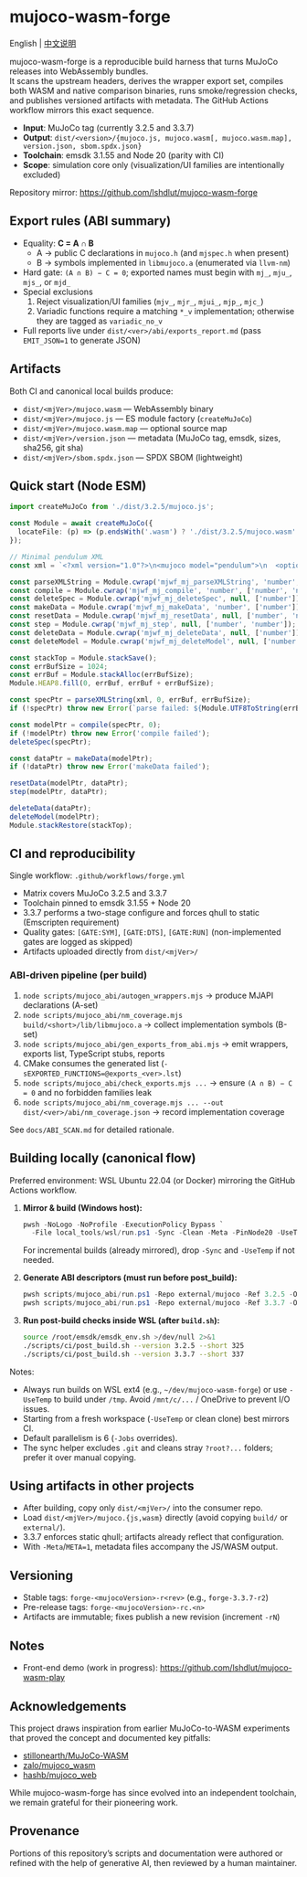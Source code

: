 # mujoco-wasm-forge

English | [中文说明](README.zh-CN.md)

mujoco-wasm-forge is a reproducible build harness that turns MuJoCo releases into WebAssembly bundles.  
It scans the upstream headers, derives the wrapper export set, compiles both WASM and native comparison binaries, runs smoke/regression checks, and publishes versioned artifacts with metadata. The GitHub Actions workflow mirrors this exact sequence.

- **Input**: MuJoCo tag (currently 3.2.5 and 3.3.7)  
- **Output**: `dist/<version>/{mujoco.js, mujoco.wasm[, mujoco.wasm.map], version.json, sbom.spdx.json}`  
- **Toolchain**: emsdk 3.1.55 and Node 20 (parity with CI)  
- **Scope**: simulation core only (visualization/UI families are intentionally excluded)

Repository mirror: https://github.com/lshdlut/mujoco-wasm-forge

## Export rules (ABI summary)

- Equality: **C = A ∩ B**  
  - A → public C declarations in `mujoco.h` (and `mjspec.h` when present)  
  - B → symbols implemented in `libmujoco.a` (enumerated via `llvm-nm`)
- Hard gate: `(A ∩ B) − C = 0`; exported names must begin with `mj_`, `mju_`, `mjs_`, or `mjd_`
- Special exclusions  
  1. Reject visualization/UI families (`mjv_`, `mjr_`, `mjui_`, `mjp_`, `mjc_`)  
  2. Variadic functions require a matching `*_v` implementation; otherwise they are tagged as `variadic_no_v`
- Full reports live under `dist/<ver>/abi/exports_report.md` (pass `EMIT_JSON=1` to generate JSON)

## Artifacts

Both CI and canonical local builds produce:

- `dist/<mjVer>/mujoco.wasm` — WebAssembly binary
- `dist/<mjVer>/mujoco.js` — ES module factory (`createMuJoCo`)
- `dist/<mjVer>/mujoco.wasm.map` — optional source map
- `dist/<mjVer>/version.json` — metadata (MuJoCo tag, emsdk, sizes, sha256, git sha)
- `dist/<mjVer>/sbom.spdx.json` — SPDX SBOM (lightweight)

## Quick start (Node ESM)

```ts
import createMuJoCo from './dist/3.2.5/mujoco.js';

const Module = await createMuJoCo({
  locateFile: (p) => (p.endsWith('.wasm') ? './dist/3.2.5/mujoco.wasm' : p),
});

// Minimal pendulum XML
const xml = `<?xml version="1.0"?>\n<mujoco model="pendulum">\n  <option timestep="0.002" gravity="0 0 -9.81"/>\n  <worldbody>\n    <body name="link" pos="0 0 0.1">\n      <joint name="hinge" type="hinge" axis="0 1 0" damping="0.01"/>\n      <geom type="capsule" fromto="0 0 0 0 0 0.2" size="0.02" density="1000"/>\n    </body>\n  </worldbody>\n</mujoco>`;

const parseXMLString = Module.cwrap('mjwf_mj_parseXMLString', 'number', ['string', 'number', 'number', 'number']);
const compile = Module.cwrap('mjwf_mj_compile', 'number', ['number', 'number']);
const deleteSpec = Module.cwrap('mjwf_mj_deleteSpec', null, ['number']);
const makeData = Module.cwrap('mjwf_mj_makeData', 'number', ['number']);
const resetData = Module.cwrap('mjwf_mj_resetData', null, ['number', 'number']);
const step = Module.cwrap('mjwf_mj_step', null, ['number', 'number']);
const deleteData = Module.cwrap('mjwf_mj_deleteData', null, ['number']);
const deleteModel = Module.cwrap('mjwf_mj_deleteModel', null, ['number']);

const stackTop = Module.stackSave();
const errBufSize = 1024;
const errBuf = Module.stackAlloc(errBufSize);
Module.HEAP8.fill(0, errBuf, errBuf + errBufSize);

const specPtr = parseXMLString(xml, 0, errBuf, errBufSize);
if (!specPtr) throw new Error(`parse failed: ${Module.UTF8ToString(errBuf)}`);

const modelPtr = compile(specPtr, 0);
if (!modelPtr) throw new Error('compile failed');
deleteSpec(specPtr);

const dataPtr = makeData(modelPtr);
if (!dataPtr) throw new Error('makeData failed');

resetData(modelPtr, dataPtr);
step(modelPtr, dataPtr);

deleteData(dataPtr);
deleteModel(modelPtr);
Module.stackRestore(stackTop);
```

## CI and reproducibility

Single workflow: `.github/workflows/forge.yml`

- Matrix covers MuJoCo 3.2.5 and 3.3.7
- Toolchain pinned to emsdk 3.1.55 + Node 20
- 3.3.7 performs a two-stage configure and forces qhull to static (Emscripten requirement)
- Quality gates: `[GATE:SYM]`, `[GATE:DTS]`, `[GATE:RUN]` (non-implemented gates are logged as skipped)
- Artifacts uploaded directly from `dist/<mjVer>/`

### ABI-driven pipeline (per build)

1. `node scripts/mujoco_abi/autogen_wrappers.mjs` → produce MJAPI declarations (A-set)  
2. `node scripts/mujoco_abi/nm_coverage.mjs build/<short>/lib/libmujoco.a` → collect implementation symbols (B-set)  
3. `node scripts/mujoco_abi/gen_exports_from_abi.mjs` → emit wrappers, exports list, TypeScript stubs, reports  
4. CMake consumes the generated list (`-sEXPORTED_FUNCTIONS=@exports_<ver>.lst`)  
5. `node scripts/mujoco_abi/check_exports.mjs ...` → ensure `(A ∩ B) − C = 0` and no forbidden families leak  
6. `node scripts/mujoco_abi/nm_coverage.mjs ... --out dist/<ver>/abi/nm_coverage.json` → record implementation coverage

See `docs/ABI_SCAN.md` for detailed rationale.

## Building locally (canonical flow)

Preferred environment: WSL Ubuntu 22.04 (or Docker) mirroring the GitHub Actions workflow.

1. **Mirror & build (Windows host):**
   ```powershell
   pwsh -NoLogo -NoProfile -ExecutionPolicy Bypass `
     -File local_tools/wsl/run.ps1 -Sync -Clean -Meta -PinNode20 -UseTemp -Jobs 6
   ```
   For incremental builds (already mirrored), drop `-Sync` and `-UseTemp` if not needed.

2. **Generate ABI descriptors (must run before post_build):**
   ```powershell
   pwsh scripts/mujoco_abi/run.ps1 -Repo external/mujoco -Ref 3.2.5 -OutDir dist/3.2.5/abi
   pwsh scripts/mujoco_abi/run.ps1 -Repo external/mujoco -Ref 3.3.7 -OutDir dist/3.3.7/abi
   ```

3. **Run post-build checks inside WSL (after `build.sh`):**
   ```bash
   source /root/emsdk/emsdk_env.sh >/dev/null 2>&1
   ./scripts/ci/post_build.sh --version 3.2.5 --short 325
   ./scripts/ci/post_build.sh --version 3.3.7 --short 337
   ```

Notes:

- Always run builds on WSL ext4 (e.g., `~/dev/mujoco-wasm-forge`) or use `-UseTemp` to build under `/tmp`. Avoid `/mnt/c/...` / OneDrive to prevent I/O issues.
- Starting from a fresh workspace (`-UseTemp` or clean clone) best mirrors CI.
- Default parallelism is 6 (`-Jobs` overrides).
- The sync helper excludes `.git` and cleans stray `?root?...` folders; prefer it over manual copying.

## Using artifacts in other projects

- After building, copy only `dist/<mjVer>/` into the consumer repo.  
- Load `dist/<mjVer>/mujoco.{js,wasm}` directly (avoid copying `build/` or `external/`).  
- 3.3.7 enforces static qhull; artifacts already reflect that configuration.  
- With `-Meta`/`META=1`, metadata files accompany the JS/WASM output.

## Versioning

- Stable tags: `forge-<mujocoVersion>-r<rev>` (e.g., `forge-3.3.7-r2`)  
- Pre-release tags: `forge-<mujocoVersion>-rc.<n>`  
- Artifacts are immutable; fixes publish a new revision (increment `-rN`)

## Notes

- Front-end demo (work in progress): https://github.com/lshdlut/mujoco-wasm-play

## Acknowledgements

This project draws inspiration from earlier MuJoCo-to-WASM experiments that proved the concept and documented key pitfalls:

- [stillonearth/MuJoCo-WASM](https://github.com/stillonearth/MuJoCo-WASM)
- [zalo/mujoco_wasm](https://github.com/zalo/mujoco_wasm)
- [hashb/mujoco_web](https://github.com/hashb/mujoco_web)

While mujoco-wasm-forge has since evolved into an independent toolchain, we remain grateful for their pioneering work.

## Provenance

Portions of this repository’s scripts and documentation were authored or refined with the help of generative AI, then reviewed by a human maintainer.
